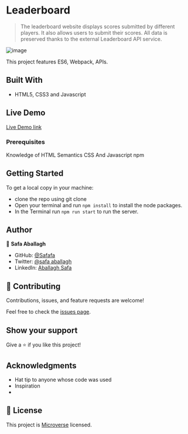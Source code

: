 # Leaderboard

> The leaderboard website displays scores submitted by different players. It also allows users to submit their scores. All data is preserved thanks to the external Leaderboard API service.

![image](https://user-images.githubusercontent.com/43698511/131691295-2124aea7-05cb-4f6a-9edb-7146df7082b9.png)


This project features ES6, Webpack, APIs.

## Built With

- HTML5, CSS3 and Javascript

## Live Demo

[Live Demo link](https://safafa.github.io/LeaderBoard/)

### Prerequisites

Knowledge of HTML Semantics CSS And Javascript
npm

## Getting Started

To get a local copy in your machine:

- clone the repo using git clone
- Open your terminal and run `npm install` to install the node packages.
- In the Terminal run `npm run start` to run the server.

## Author

👤 **Safa Aballagh**

- GitHub: [@Safafa](https://github.com/safafa)
- Twitter: [@safa aballagh](https://twitter.com/Aballagh_S)
- LinkedIn: [Aballagh Safa](https://www.linkedin.com/in/aballaghsafa/)

## 🤝 Contributing

Contributions, issues, and feature requests are welcome!

Feel free to check the [issues page](https://github.com/safafa/LeaderBoard/issues).

## Show your support

Give a ⭐️ if you like this project!

## Acknowledgments

- Hat tip to anyone whose code was used
- Inspiration
-

## 📝 License

This project is [Microverse](https://www.microverse.org/) licensed.
